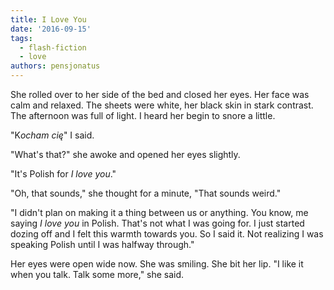 ```yaml
---
title: I Love You
date: '2016-09-15'
tags:
  - flash-fiction
  - love
authors: pensjonatus
---
```


She rolled over to her side of the bed and closed her eyes. Her face was calm
and relaxed. The sheets were white, her black skin in stark contrast. The
afternoon was full of light. I heard her begin to snore a little.

<!-- truncate -->

"K*ocham cię*" I said.

"What's that?" she awoke and opened her eyes slightly.

"It's Polish for _I love you_."

"Oh, that sounds," she thought for a minute, "That sounds weird."

"I didn't plan on making it a thing between us or anything. You know, me saying
_I love you_ in Polish. That's not what I was going for. I just started dozing
off and I felt this warmth towards you. So I said it. Not realizing I was
speaking Polish until I was halfway through."

Her eyes were open wide now. She was smiling. She bit her lip. "I like it when
you talk. Talk some more," she said.

